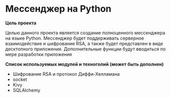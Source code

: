 # Мессенджер на Python
**Цель проекта**

Целью данного проекта является создание полноценного мессенджера на языке Python. Мессенджер будет поддерживать серверное взаимодействие и шифрование RSA, а также будет представлен в виде десктопного приложения. Дополнительные функции будут вводиться по мере разработки приложения

**Список используемых модулей и техноголий (может быть дополнен)**
* Шифрование RSA и протокол Диффи-Хелламана
* socket
* Kivy
* SQLAlchemy
